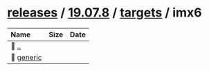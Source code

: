 ---
---

# [releases](/releases/) / [19.07.8](/releases/19.07.8/) / [targets](/releases/19.07.8/targets/) / imx6


| Name | Size | Date |
|:---|---:|---|
| 📁 [..](../) | | |
| 📁 [generic](generic) | | |

